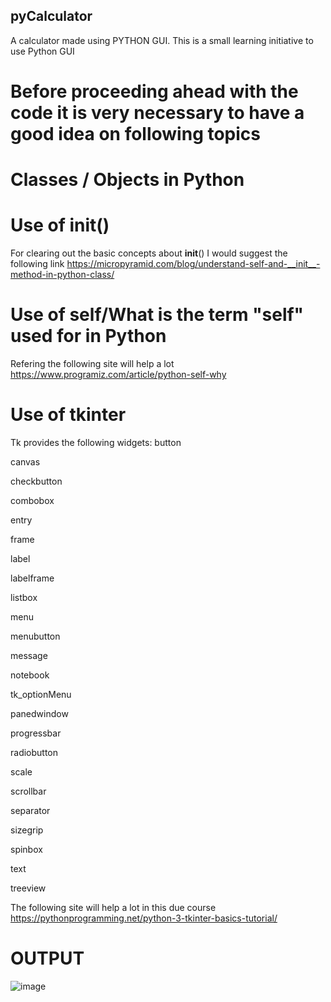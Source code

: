 ## pyCalculator
A calculator made using PYTHON GUI. This is a small learning initiative to use Python GUI

# Before proceeding ahead with the code it is very necessary to have a good idea on following topics

# Classes / Objects in Python

# Use of __init__()
For clearing out the basic concepts about __init__() I would suggest the following link
https://micropyramid.com/blog/understand-self-and-__init__-method-in-python-class/

# Use of self/What is the term "self" used for in Python
Refering the following site will help a lot
https://www.programiz.com/article/python-self-why

# Use of tkinter
Tk provides the following widgets:
button

canvas

checkbutton

combobox

entry

frame

label

labelframe

listbox

menu

menubutton

message

notebook

tk_optionMenu

panedwindow

progressbar

radiobutton

scale

scrollbar

separator

sizegrip

spinbox

text

treeview


The following site will help a lot in this due course
https://pythonprogramming.net/python-3-tkinter-basics-tutorial/

# OUTPUT

![image](https://user-images.githubusercontent.com/25481890/40467662-60e53a02-5f48-11e8-92d3-c9b5630958c0.png)

